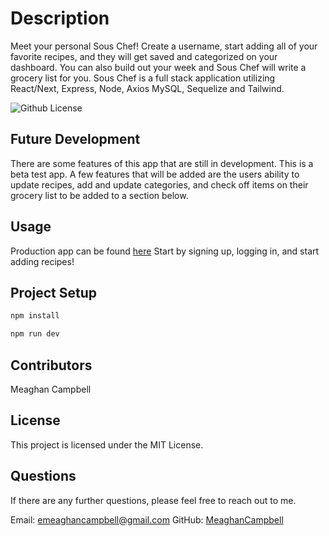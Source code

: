 # Description

Meet your personal Sous Chef! Create a username, start adding all of your favorite recipes, and they will get saved and categorized on your dashboard. You can also build out your week and Sous Chef will write a grocery list for you. Sous Chef is a full stack application utilizing React/Next, Express, Node, Axios MySQL, Sequelize and Tailwind.

![Github License](https://img.shields.io/badge/license-MIT-green)


## Future Development
There are some features of this app that are still in development. This is a beta test app. A few features that will be added are the users ability to update recipes, add and update categories, and check off items on their grocery list to be added to a section below.

## Usage

Production app can be found [here](https://sous-chef-app.vercel.app/)
Start by signing up, logging in, and start adding recipes!

## Project Setup

```sh
npm install
```
```sh
npm run dev
```
## Contributors

Meaghan Campbell

## License

This project is licensed under the MIT License.

## Questions

If there are any further questions, please feel free to reach out to me.

Email: emeaghancampbell@gmail.com
GitHub: [MeaghanCampbell](https://github.com/MeaghanCampbell/)